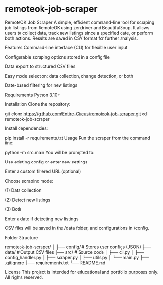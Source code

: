 # remoteok-job-scraper

RemoteOK Job Scraper
A simple, efficient command-line tool for scraping job listings from RemoteOK using zendriver and BeautifulSoup. It allows users to collect data, track new listings since a specified date, or perform both actions. Results are saved in CSV format for further analysis.

Features
Command-line interface (CLI) for flexible user input

Configurable scraping options stored in a config file

Data export to structured CSV files

Easy mode selection: data collection, change detection, or both

Date-based filtering for new listings

Requirements
Python 3.10+

Installation
Clone the repository:

git clone https://github.com/Entire-Circus/remoteok-job-scraper.git
cd remoteok-job-scraper

Install dependencies:

pip install -r requirements.txt
Usage
Run the scraper from the command line:

python -m src.main
You will be prompted to:

Use existing config or enter new settings

Enter a custom filtered URL (optional)

Choose scraping mode:

(1) Data collection

(2) Detect new listings

(3) Both

Enter a date if detecting new listings

CSV files will be saved in the /data folder, and configurations in /config.

Folder Structure

remoteok-job-scraper/
│
├── config/         # Stores user configs (JSON)
├── data/           # Output CSV files
├── src/            # Source code
│   ├── cli.py
│   ├── config_handler.py
│   ├── scraper.py
│   ├── utils.py
│   └── main.py
├── .gitignore
├── requirements.txt
└── README.md

License
This project is intended for educational and portfolio purposes only. All rights reserved.
